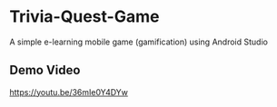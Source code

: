# Trivia-Quest-Game
A simple e-learning mobile game (gamification) using Android Studio

## Demo Video
https://youtu.be/36mIe0Y4DYw
